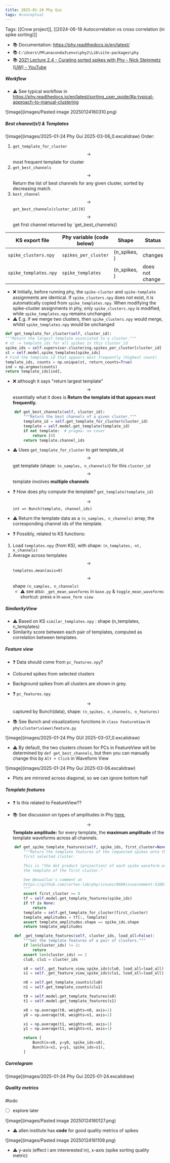 ```yaml
---
title: 2025-01-24 Phy Gui
tags: #conceptual
---
```

Tags: [[Crow project]], [[2024-06-18 Autocorrelation vs cross correlation (in spike sorting)]]
- 📚 Documentation: https://phy.readthedocs.io/en/latest/
- 📚 `C:\Users\FM\anaconda3\envs\phy2\Lib\site-packages\phy`
- 📚 [2021 Lecture 2.4 - Curating sorted spikes with Phy - Nick Steinmetz (UW) - YouTube](https://www.youtube.com/watch?v=czdwIr-v5Yc)
#####  Workflow

- ⚠️ See typical workflow in https://phy.readthedocs.io/en/latest/sorting_user_guide/#a-typical-approach-to-manual-clustering

![image](images/Pasted image 20250124160310.png)


##### Best channel(s!) & Templates

![image](images/2025-01-24 Phy Gui 2025-03-06_0.excalidraw)
Order:
1. `get_template_for_cluster` $$\rightarrow$$ most frequent template for cluster
2. `get_best_channels` $$\rightarrow$$ Return the list of best channels for any given cluster, sorted by decreasing match.
3. `best_channel` $$\rightarrow$$ `get_best_channels(cluster_id)[0]` $$\rightarrow$$ get first channel returned by `get_best_channels()




| KS export file        | Phy variable (code below) | Shape        | Status          |     |
| --------------------- | ------------------------- | ------------ | --------------- | --- |
| `spike_clusters.npy`  | ``spikes_per_cluster``    | (n_spikes, ) | changes         |     |
| `spike_templates.npy` | ``spike_templates``       | (n_spikes, ) | does not change |     |
- ❌ Initially, before running phy, the ``spike-cluster`` and ``spike-template`` assignments are identical. If ``spike_clusters.npy`` does not exist, it is automatically copied from ``spike_templates.npy``. When modifying the spike-cluster assignments in phy, only ``spike_clusters.npy`` is modified, while ``spike_templates.npy`` remains unchanged.
- ⚠️ E.g. if we merge two clusters, then ``spike_clusters.npy`` would merge, whilst ``spike_templates.npy`` would be unchanged

```python
def get_template_for_cluster(self, cluster_id): 
"""Return the largest template associated to a cluster.""" 
# st -> template_ids for all spikes in this cluster_id
spike_ids = self.supervisor.clustering.spikes_per_cluster[cluster_id] 
st = self.model.spike_templates[spike_ids] 
# Find the template id that appears most frequently (highest count)
template_ids, counts = np.unique(st, return_counts=True) 
ind = np.argmax(counts) 
return template_ids[ind],
```
- ❌ although it says "return largest template" $$\rightarrow$$ essentially what it does is **Return the template id that appears most frequently.** 


```python
    def get_best_channels(self, cluster_id):
        """Return the best channels of a given cluster."""
        template_id = self.get_template_for_cluster(cluster_id)
        template = self.model.get_template(template_id)
        if not template:  # pragma: no cover
            return [0]
        return template.channel_ids
```
- ⚠️ Uses `get_template_for_cluster` to get template_id $$\rightarrow$$ get template (shape: `(n_samples, n_channels)`) for this `cluster_id` $$\rightarrow$$ template involves **multiple channels**


- ❓ How does phy compute the template?
``get_template(template_id)`` $$\rightarrow$$ ``int => Bunch(template, channel_ids)``
- ⚠️ Return the template data as a `(n_samples, n_channels)` array, the corresponding channel ids of the template.
- ❓ Possibly, related to KS functions: 
1. Load ``templates.npy`` (from KS), with shape: `(n_templates, nt, n_channels)`
2. Average across templates $$\rightarrow$$ ``templates.mean(axis=0)`` $$\rightarrow$$ shape `(n_samples, n_channels)` 
	- ⚠️ see also: `_get_mean_waveforms` in `base.py` & ``toggle_mean_waveforms`` shortcut: press `m` in `wave_form view`


##### SimilarityView

- ⚠️ Based on KS  ``similar_templates.npy`` : shape (n_templates, n_templates)
- Similarity score between each pair of templates, computed as correlation between templates.

##### Feature view

- ❓ Data should come from `pc_features.npy`?

- Coloured spikes from selected clusters
- Background spikes from all clusters are shown in grey.

- ❓ `pc_features.npy` $$\rightarrow$$ captured by Bunch(data), shape: `(n_spikes, n_channels, n_features)`
- 📚 See Bunch and visualizations functions in  `class FeatureView` in `phy\cluster\views\feature.py`



![image](images/2025-01-24 Phy GUI 2025-03-07_0.excalidraw)
- ⚠️ By default, the two clusters chosen for PCs in FeatureView will be determined by  `def get_best_channels`, but then you can manually change this by `Alt + Click` in Waveform View



![image](images/2025-01-24 Phy Gui 2025-03-06.excalidraw)
- Plots are mirrored across diagonal, so we can ignore bottom half

##### Template features
- ❓ Is this related to FeatureView??

- 📚 See discussion on types of amplitudes in Phy [here](https://phy.readthedocs.io/en/latest/terminology/#amplitude), $$\rightarrow$$ **Template amplitude:** for every template, the **maximum amplitude** of the template waveforms across all channels.



```python
    def get_spike_template_features(self, spike_ids, first_cluster=None, **kwargs):
		"""Return the template features of the requested spikes onto the 
        first selected cluster.

        This is "the dot product (projection) of each spike waveform onto 
        the template of the first cluster."

        See @mswallac's comment at
        https://github.com/cortex-lab/phy/issues/868#issuecomment-520032905
        """
        assert first_cluster >= 0
        tf = self.model.get_template_features(spike_ids)
        if tf is None:
            return
        template = self.get_template_for_cluster(first_cluster)
        template_amplitudes = tf[:, template]
        assert template_amplitudes.shape == spike_ids.shape
        return template_amplitudes
```


```python
    def _get_template_features(self, cluster_ids, load_all=False):
        """Get the template features of a pair of clusters."""
        if len(cluster_ids) != 2:
            return
        assert len(cluster_ids) == 2
        clu0, clu1 = cluster_ids

        s0 = self._get_feature_view_spike_ids(clu0, load_all=load_all)
        s1 = self._get_feature_view_spike_ids(clu1, load_all=load_all)

        n0 = self.get_template_counts(clu0)
        n1 = self.get_template_counts(clu1)

        t0 = self.model.get_template_features(s0)
        t1 = self.model.get_template_features(s1)

        x0 = np.average(t0, weights=n0, axis=1)
        y0 = np.average(t0, weights=n1, axis=1)

        x1 = np.average(t1, weights=n0, axis=1)
        y1 = np.average(t1, weights=n1, axis=1)

        return [
            Bunch(x=x0, y=y0, spike_ids=s0),
            Bunch(x=x1, y=y1, spike_ids=s1),
        ]
```





##### Correlogram
![image](images/2025-01-24 Phy Gui 2025-01-24.excalidraw)


##### Quality metrics 
#todo 
- [ ] explore later

![image](images/Pasted image 20250124160127.png)
- ⚠️ allen institute has **code** for good quality metrics of spikes 

![image](images/Pasted image 20250124161109.png)

- ⚠️ y-axis (effect i am intererested in), x-axis (spike sorting quality metric)


